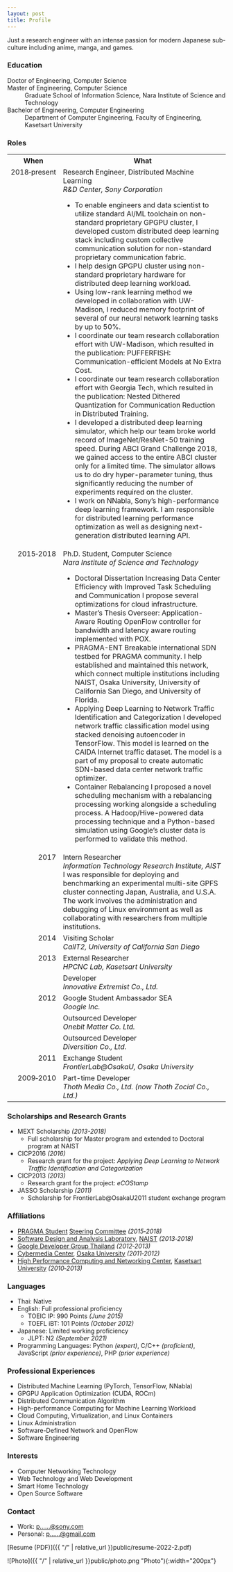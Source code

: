 ```yaml
---
layout: post
title: Profile
---
```


<div class="message">
  Just a research engineer with an intense passion for modern Japanese sub-culture including anime, manga, and games.
</div>

### Education

<dl>
  <dt>Doctor of Engineering, Computer Science</dt>
  <dt>Master of Engineering, Computer Science</dt>
  <dd>Graduate School of Information Science, Nara Institute of Science and Technology</dd>
  <dt>Bachelor of Engineering, Computer Engineering</dt>
  <dd>Department of Computer Engineering, Faculty of Engineering, Kasetsart University</dd>
</dl>

### Roles

<style type="text/css">
.tg .tg-baqh{text-align:center;vertical-align:top}
.tg .tg-lqy6{text-align:right;vertical-align:top}
.tg .tg-yw4l{vertical-align:top}
</style>
<table class="tg">
  <tr>
    <th class="tg-baqh">When</th>
    <th class="tg-baqh">What</th>
  </tr>
  <tr>
    <td class="tg-lqy6">2018&#8209;present</td>
    <td class="tg-yw4l">Research Engineer, Distributed Machine Learning<br><em>R&D Center, Sony Corporation</em>
      <div class="message"><ul>
        <li>To enable engineers and data scientist to utilize standard AI/ML toolchain on non-standard proprietary GPGPU cluster, I developed custom distributed deep learning stack including custom collective communication solution for non-standard proprietary communication fabric.</li>
        <li>I help design GPGPU cluster using non-standard proprietary hardware for distributed deep learning workload.</li>
        <li>Using low-rank learning method we developed in collaboration with UW-Madison, I reduced memory footprint of several of our neural network learning tasks by up to 50%.</li>
        <li>I coordinate our team research collaboration effort with UW-Madison, which resulted in the publication: PUFFERFISH: Communication-efficient Models at No Extra Cost.</li>
        <li>I coordinate our team research collaboration effort with Georgia Tech, which resulted in the publication: Nested Dithered Quantization for Communication Reduction in Distributed Training.</li>
        <li>I developed a distributed deep learning simulator, which help our team broke world record of ImageNet/ResNet-50 training speed. During ABCI Grand Challenge 2018, we gained access to the entire ABCI cluster only for a limited time. The simulator allows us to do dry hyper-parameter tuning, thus significantly reducing the number of experiments required on the cluster.</li>
        <li>I work on NNabla, Sony’s high-performance deep learning framework. I am responsible for distributed learning performance optimization as well as designing next-generation distributed learning API.</li>
        <!-- My research focuses on the effective utilization of HPC resources and distributed computing for machine learning and deep learning tasks, including optimization of collective communication as well as distributed learning algorithms. -->
      </ul></div>
    </td>
  </tr>
  <tr>
    <td class="tg-lqy6">2015&#8209;2018</td>
    <td class="tg-yw4l">Ph.D. Student, Computer Science<br><em>Nara Institute of Science and Technology</em>
      <div class="message"><ul>
        <li>Doctoral Dissertation Increasing Data Center Efficiency with Improved Task Scheduling and Communication I propose several optimizations for cloud infrastructure.</li>
        <li>Master’s Thesis Overseer: Application-Aware Routing OpenFlow controller for bandwidth and latency aware routing implemented with POX.</li>
        <li>PRAGMA-ENT Breakable international SDN testbed for PRAGMA community. I help established and maintained this network, which connect multiple institutions including NAIST, Osaka University, University of California San Diego, and University of Florida.</li>
        <li>Applying Deep Learning to Network Traffic Identification and Categorization I developed network traffic classification model using stacked denoising autoencoder in TensorFlow. This model is learned on the CAIDA Internet traffic dataset. The model is a part of my proposal to create automatic SDN-based data center network traffic optimizer.</li>
        <li>Container Rebalancing I proposed a novel scheduling mechanism with a rebalancing processing working alongside a scheduling process. A Hadoop/Hive-powered data processing technique and a Python-based simulation using Google’s cluster data is performed to validate this method.</li>
        <!-- Doctoral Dissertation: Increasing Data Center Efficiency with Improved Task Scheduling and Communication -->
      </ul></div>
    </td>
  </tr>
  <tr>
    <td class="tg-lqy6">2017</td>
    <td class="tg-yw4l">Intern Researcher<br><em>Information Technology Research Institute, AIST</em>
      <div class="message">
        I was responsible for deploying and benchmarking an experimental multi-site GPFS cluster connecting Japan, Australia, and U.S.A. The work involves the administration and debugging of Linux environment as well as collaborating with researchers from multiple institutions.
      </div>
    </td>
  </tr>
  <tr>
    <td class="tg-lqy6">2014</td>
    <td class="tg-yw4l">Visiting Scholar<br><em>CalIT2, University of California San Diego</em></td>
  </tr>
  <tr>
    <td class="tg-lqy6" rowspan="2">2013</td>
    <td class="tg-yw4l">External Researcher<br><em>HPCNC Lab, Kasetsart University</em></td>
  </tr>
  <tr>
    <td class="tg-yw4l">Developer<br><em>Innovative Extremist Co., Ltd.</em></td>
  </tr>
  <tr>
    <td class="tg-lqy6" rowspan="3">2012</td>
    <td class="tg-yw4l">Google Student Ambassador SEA<br><em>Google Inc.</em></td>
  </tr>
  <tr>
    <td class="tg-yw4l">Outsourced Developer<br><em>Onebit Matter Co. Ltd.</em></td>
  </tr>
  <tr>
    <td class="tg-yw4l">Outsourced Developer<br><em>Diversition Co., Ltd.</em></td>
  </tr>
  <tr>
    <td class="tg-lqy6">2011</td>
    <td class="tg-yw4l">Exchange Student<br><em>FrontierLab@OsakaU, Osaka University</em></td>
  </tr>
  <tr>
    <td class="tg-lqy6">2009&#8209;2010</td>
    <td class="tg-yw4l">Part-time Developer<br><em>Thoth Media Co., Ltd. (now Thoth Zocial Co., Ltd.)</em></td>
  </tr>
</table>

### Scholarships and Research Grants
* MEXT Scholarship *(2013-2018)*
  * Full scholarship for Master program and extended to Doctoral program at NAIST
* CICP2016 *(2016)*
  * Research grant for the project: *Applying Deep Learning to Network Traffic Identification and Categorization*
* CICP2013 *(2013)*
  * Research grant for the project: *eCOStamp*
* JASSO Scholarship *(2011)*
  * Scholarship for FrontierLab@OsakaU2011 student exchange program

### Affiliations
* [PRAGMA Student](http://www.pragma-grid.net/students.php) [Steering Committee](http://www.pragma-grid.net/students-contact.php) *(2015&#8209;2018)*
* [Software Design and Analysis Laboratory](https://sdlab-web.naist.jp/), [NAIST](http://www.naist.jp/) *(2013&#8209;2018)*
* [Google Developer Group Thailand](http://www.gdg.in.th/) *(2012&#8209;2013)*
* [Cybermedia Center](http://www.cmc.osaka-u.ac.jp/), [Osaka University](http://www.osaka-u.ac.jp/en) *(2011&#8209;2012)*
* [High Performance Computing and Networking Center](https://hpcnc.wordpress.com), [Kasetsart University](http://www.ku.ac.th/) *(2010&#8209;2013)*

### Languages
* Thai: Native
* English: Full professional proficiency
  * TOEIC IP: 990 Points *(June 2015)*
  * TOEFL iBT: 101 Points *(October 2012)*
* Japanese: Limited working proficiency
  * JLPT: N2 *(September 2021)*
* Programming Languages: Python *(expert)*, C/C++ *(proficient)*, JavaScript *(prior experience)*, PHP *(prior experience)*

### Professional Experiences 
* Distributed Machine Learning (PyTorch, TensorFlow, NNabla)
* GPGPU Application Optimization (CUDA, ROCm)
* Distributed Communication Algorithm
* High-performance Computing for Machine Learning Workload
* Cloud Computing, Virtualization, and Linux Containers
* Linux Administration
* Software-Defined Network and OpenFlow
* Software Engineering

### Interests
* Computer Networking Technology
* Web Technology and Web Development
* Smart Home Technology
* Open Source Software

### Contact

  * Work: [p......@sony.com](https://mailhide.io/e/qDwej)
  * Personal: [p......@gmail.com](https://mailhide.io/e/VGBor)

[Resume (PDF)]({{ "/" | relative_url }}public/resume-2022-2.pdf)

![Photo]({{ "/" | relative_url }}public/photo.png "Photo"){:width="200px"}
